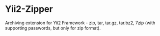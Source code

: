 # Yii2-Zipper
Archiving extension for Yii2 Framework - zip, tar, tar.gz, tar.bz2, 7zip (with supporting passwords, but only for zip format).
